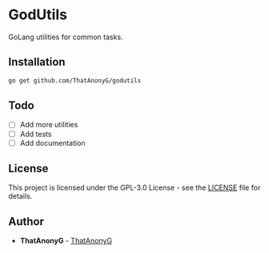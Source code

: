 # GodUtils

GoLang utilities for common tasks.

## Installation

```bash
go get github.com/ThatAnonyG/godutils
```

## Todo

- [ ] Add more utilities
- [ ] Add tests
- [ ] Add documentation

## License

This project is licensed under the GPL-3.0 License - see the [LICENSE](LICENSE) file for details.

## Author

- **ThatAnonyG** - [ThatAnonyG](github.com/ThatAnonyG)
